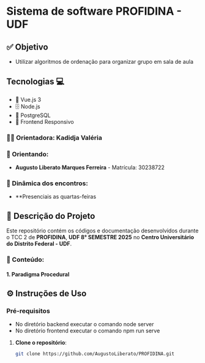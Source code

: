 # Sistema de software PROFIDINA - UDF 

## ✅ Objetivo
- Utilizar algoritmos de ordenação para organizar grupo em sala de aula
  
## Tecnologias 💻
- 🔧 Vue.js 3
- 🗄️ Node.js
- 🐘 PostgreSQL
- 📱 Frontend Responsivo
  
### **👩‍🏫 Orientadora:** Kadidja Valéria

### **👥 Orientando:**
- **Augusto Liberato Marques Ferreira** - Matrícula: 30238722 

### **📅 Dinâmica dos encontros:**
- **Presenciais as quartas-feiras

## **📜 Descrição do Projeto**

Este repositório contém os códigos e documentação desenvolvidos durante o TCC 2 de **PROFIDINA**,  **UDF  8° SEMESTRE 2025** no **Centro Universitário do Distrito Federal - UDF**.

### **📖 Conteúdo:**

#### **1. Paradigma Procedural**  


## **⚙️ Instruções de Uso**

### **Pré-requisitos**
- No diretório backend executar o comando  node server  
- No diretório frontend executar o comando npm run serve  

1. **Clone o repositório**:
   ```bash
   git clone https://github.com/AugustoLiberato/PROFIDINA.git
   
   ```

